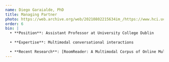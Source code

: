 ```yaml
---
name: Diego Garaialde, PhD
title: Managing Partner
photo: https://web.archive.org/web/20210802215634im_/https://www.hci.ucd.ie/wp-content/uploads/2019/02/garaialde-150x150.jpeg
order: 6
bio: |
  • **Position**: Assistant Professor at University College Dublin
  
  • **Expertise**: Multimodal conversational interactions
  
  • **Recent Research**: [RoomReader: A Multimodal Corpus of Online Multiparty Conversational Interactions](https://aclanthology.org/2022.lrec-1.268/)
---
```

